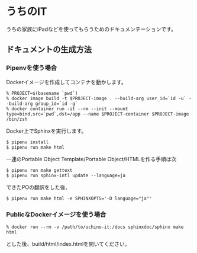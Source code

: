 # うちのIT

うちの家族にiPadなどを使ってもらうためのドキュメンテーションです。

## ドキュメントの生成方法

### Pipenvを使う場合

Dockerイメージを作成してコンテナを動かします。

```console
% PROJECT=$(basename `pwd`)
% docker image build -t $PROJECT-image . --build-arg user_id=`id -u` --build-arg group_id=`id -g`
% docker container run -it --rm --init --mount type=bind,src=`pwd`,dst=/app --name $PROJECT-container $PROJECT-image /bin/zsh
```

Docker上でSphinxを実行します。

```console
$ pipenv install
$ pipenv run make html
```

一連のPortable Object Template/Portable Object/HTMLを作る手順は次

```console
$ pipenv run make gettext
$ pipenv run sphinx-intl update --language=ja
```

できたPOの翻訳をした後、

```console
$ pipenv run make html -e SPHINXOPTS='-D language="ja"'
```

### PublicなDockerイメージを使う場合

```console
% docker run --rm -v /path/to/uchino-it:/docs sphinxdoc/sphinx make html
```

とした後、build/html/index.htmlを開いてください。
